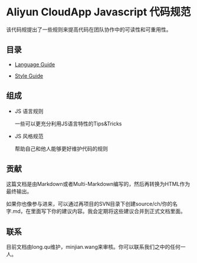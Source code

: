 Aliyun CloudApp Javascript 代码规范
======================================

该代码规提出了一些规则来提高代码在团队协作中的可读性和可重用性。


目录
---

* [Language Guide](language.html)

* [Style Guide](style.html)


组成
----

* JS 语言规则

    一些可以更充分利用JS语言特性的Tips&Tricks
    
* JS 风格规范

    帮助自己和他人能够更好维护代码的规则
    
贡献
---

这篇文档是由Markdown或者Multi-Markdown编写的，然后再转换为HTML作为最终输出。

如果你也像参与进来，可以通过再项目的SVN目录下创建source/ch/你的名字.md，在里面写下你的建议内容。我会定期将这些建议合并到正式文档里面。

联系
---

目前文档由long.qu维护，minjian.wang来审核。你可以联系我们之中的任何一人。